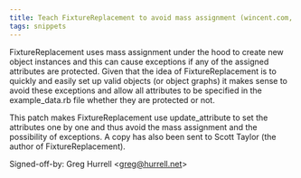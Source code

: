 ```yaml
---
title: Teach FixtureReplacement to avoid mass assignment (wincent.com, 80cf713)
tags: snippets
---
```


FixtureReplacement uses mass assignment under the hood to create new object instances and this can cause exceptions if any of the assigned attributes are protected. Given that the idea of FixtureReplacement is to quickly and easily set up valid objects (or object graphs) it makes sense to avoid these exceptions and allow all attributes to be specified in the example_data.rb file whether they are protected or not.

This patch makes FixtureReplacement use update_attribute to set the attributes one by one and thus avoid the mass assignment and the possibility of exceptions. A copy has also been sent to Scott Taylor (the author of FixtureReplacement).

Signed-off-by: Greg Hurrell &lt;greg@hurrell.net&gt;

